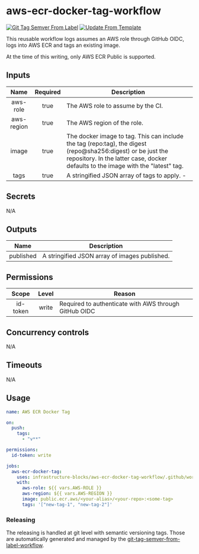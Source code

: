 # aws-ecr-docker-tag-workflow
[![Git Tag Semver From Label](https://github.com/infrastructure-blocks/aws-ecr-docker-tag-workflow/actions/workflows/git-tag-semver-from-label.yml/badge.svg)](https://github.com/infrastructure-blocks/aws-ecr-docker-tag-workflow/actions/workflows/git-tag-semver-from-label.yml)
[![Update From Template](https://github.com/infrastructure-blocks/aws-ecr-docker-tag-workflow/actions/workflows/update-from-template.yml/badge.svg)](https://github.com/infrastructure-blocks/aws-ecr-docker-tag-workflow/actions/workflows/update-from-template.yml)

This reusable workflow logs assumes an AWS role through GitHub OIDC, logs into AWS ECR and tags an existing
image.

At the time of this writing, only AWS ECR Public is supported.

## Inputs

|    Name    | Required | Description                                                                                                                                                                                      |
|:----------:|:--------:|--------------------------------------------------------------------------------------------------------------------------------------------------------------------------------------------------|
|  aws-role  |   true   | The AWS role to assume by the CI.                                                                                                                                                                |
| aws-region |   true   | The AWS region of the role.                                                                                                                                                                      |
|   image    |   true   | The docker image to tag. This can include the tag (repo:tag), the digest (repo@sha256:digest) or be just the repository. In the latter case, docker defaults to the image with the "latest" tag. |
|    tags    |   true   | A stringified JSON array of tags to apply. -                                                                                                                                                     |

## Secrets

N/A

## Outputs

|   Name    | Description                                   |
|:---------:|-----------------------------------------------|
| published | A stringified JSON array of images published. |

## Permissions

|  Scope   | Level | Reason                                                |
|:--------:|:-----:|-------------------------------------------------------|
| id-token | write | Required to authenticate with AWS through GitHub OIDC |

## Concurrency controls

N/A

## Timeouts

N/A

## Usage

```yaml
name: AWS ECR Docker Tag

on:
  push:
    tags:
      - "v**"

permissions:
  id-token: write

jobs:
  aws-ecr-docker-tag:
    uses: infrastructure-blocks/aws-ecr-docker-tag-workflow/.github/workflows/workflow.yml@v1
    with:
      aws-role: ${{ vars.AWS-ROLE }}
      aws-region: ${{ vars.AWS-REGION }}
      image: public.ecr.aws/<your-alias>/<your-repo>:<some-tag>
      tags: '["new-tag-1", "new-tag-2"]'
```

### Releasing

The releasing is handled at git level with semantic versioning tags. Those are automatically generated and managed
by the [git-tag-semver-from-label-workflow](https://github.com/infrastructure-blocks/git-tag-semver-from-label-workflow).
